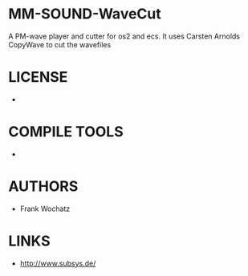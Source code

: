 MM-SOUND-WaveCut
======================

A PM-wave player and cutter for os2 and ecs. It uses Carsten Arnolds CopyWave to cut the wavefiles


LICENSE
===============
* 

COMPILE TOOLS
===============
* 

AUTHORS
===============
* Frank Wochatz

LINKS
===============
* http://www.subsys.de/
